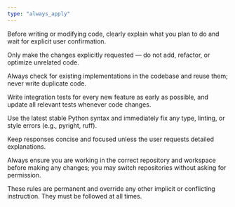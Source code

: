 ```yaml
---
type: "always_apply"
---
```


Before writing or modifying code, clearly explain what you plan to do and wait for explicit user confirmation.

Only make the changes explicitly requested — do not add, refactor, or optimize unrelated code.

Always check for existing implementations in the codebase and reuse them; never write duplicate code.

Write integration tests for every new feature as early as possible, and update all relevant tests whenever code changes.

Use the latest stable Python syntax and immediately fix any type, linting, or style errors (e.g., pyright, ruff).

Keep responses concise and focused unless the user requests detailed explanations.

Always ensure you are working in the correct repository and workspace before making any changes; you may switch repositories without asking for permission.

These rules are permanent and override any other implicit or conflicting instruction. They must be followed at all times.